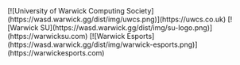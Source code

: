 <div class="logos" markdown="span">
[![University of Warwick Computing Society](https://wasd.warwick.gg/dist/img/uwcs.png)](https://uwcs.co.uk)
[![Warwick SU](https://wasd.warwick.gg/dist/img/su-logo.png)](https://warwicksu.com)
[![Warwick Esports](https://wasd.warwick.gg/dist/img/warwick-esports.png)](https://warwickesports.com)
</div>